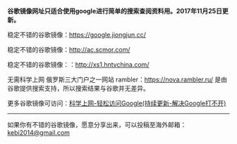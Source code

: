 **谷歌镜像网址只适合使用google进行简单的搜索查阅资料用。2017年11月25日更新。** 

稳定不错的谷歌镜像：https://google.jiongjun.cc/

稳定不错的谷歌镜像：http://ac.scmor.com/

稳定不错的谷歌镜像：：http://xs1.hntvchina.com/

无需科学上网 俄罗斯三大门户之一网站 rambler：https://nova.rambler.ru/  是由谷歌提供搜索支持，所以搜索结果与谷歌并无差异。

更多谷歌镜像可访问：[科学上网-轻松访问Google(持续更新-解决Google打不开)](http://coderschool.cn/1853.html)


***

如果你有不错的谷歌镜像，愿意分享出来，可以投稿至海外邮箱：kebi2014@gmail.com